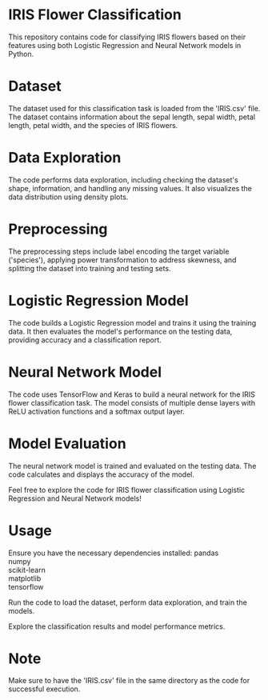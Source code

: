 # IRIS Flower Classification
This repository contains code for classifying IRIS flowers based on their features using both Logistic Regression and Neural Network models in Python.

# Dataset
The dataset used for this classification task is loaded from the 'IRIS.csv' file. The dataset contains information about the sepal length, sepal width, petal length, petal width, and the species of IRIS flowers.

# Data Exploration
The code performs data exploration, including checking the dataset's shape, information, and handling any missing values. It also visualizes the data distribution using density plots.

# Preprocessing
The preprocessing steps include label encoding the target variable ('species'), applying power transformation to address skewness, and splitting the dataset into training and testing sets.

# Logistic Regression Model
The code builds a Logistic Regression model and trains it using the training data. It then evaluates the model's performance on the testing data, providing accuracy and a classification report.

# Neural Network Model
The code uses TensorFlow and Keras to build a neural network for the IRIS flower classification task. The model consists of multiple dense layers with ReLU activation functions and a softmax output layer.

# Model Evaluation
The neural network model is trained and evaluated on the testing data. The code calculates and displays the accuracy of the model.

Feel free to explore the code for IRIS flower classification using Logistic Regression and Neural Network models!

# Usage
Ensure you have the necessary dependencies installed:
pandas                   
numpy                    
scikit-learn                      
matplotlib                                  
tensorflow                  

Run the code to load the dataset, perform data exploration, and train the models.

Explore the classification results and model performance metrics.

# Note
Make sure to have the 'IRIS.csv' file in the same directory as the code for successful execution.
